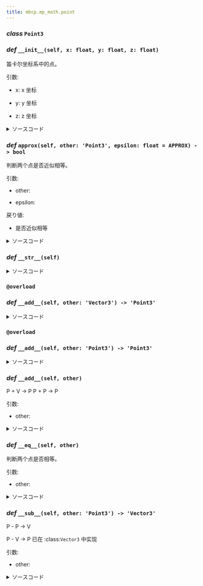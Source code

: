 ```yaml
---
title: mbcp.mp_math.point
---
```

### ***class*** `Point3`

### *def* `__init__(self, x: float, y: float, z: float)`


笛卡尔坐标系中的点。

引数:

- x: x 坐标  

- y: y 坐标  

- z: z 坐标  



<details>
<summary>ソースコード</summary>

```python
def __init__(self, x: float, y: float, z: float):
    """
        笛卡尔坐标系中的点。
        Args:
            x: x 坐标
            y: y 坐标
            z: z 坐标
        """
    self.x = x
    self.y = y
    self.z = z
```
</details>

### *def* `approx(self, other: 'Point3', epsilon: float = APPROX) -> bool`


判断两个点是否近似相等。

引数:

- other:   

- epsilon:   

戻り値:

- 是否近似相等



<details>
<summary>ソースコード</summary>

```python
def approx(self, other: 'Point3', epsilon: float=APPROX) -> bool:
    """
        判断两个点是否近似相等。
        Args:
            other:
            epsilon:

        Returns:
            是否近似相等
        """
    return all([abs(self.x - other.x) < epsilon, abs(self.y - other.y) < epsilon, abs(self.z - other.z) < epsilon])
```
</details>

### *def* `__str__(self)`


<details>
<summary>ソースコード</summary>

```python
def __str__(self):
    return f'Point3({self.x}, {self.y}, {self.z})'
```
</details>

### `@overload`
### *def* `__add__(self, other: 'Vector3') -> 'Point3'`


<details>
<summary>ソースコード</summary>

```python
@overload
def __add__(self, other: 'Vector3') -> 'Point3':
    ...
```
</details>

### `@overload`
### *def* `__add__(self, other: 'Point3') -> 'Point3'`


<details>
<summary>ソースコード</summary>

```python
@overload
def __add__(self, other: 'Point3') -> 'Point3':
    ...
```
</details>

### *def* `__add__(self, other)`


P + V -> P
P + P -> P

引数:

- other:   



<details>
<summary>ソースコード</summary>

```python
def __add__(self, other):
    """
        P + V -> P
        P + P -> P
        Args:
            other:
        Returns:
        """
    return Point3(self.x + other.x, self.y + other.y, self.z + other.z)
```
</details>

### *def* `__eq__(self, other)`


判断两个点是否相等。

引数:

- other:   



<details>
<summary>ソースコード</summary>

```python
def __eq__(self, other):
    """
        判断两个点是否相等。
        Args:
            other:
        Returns:
        """
    return approx(self.x, other.x) and approx(self.y, other.y) and approx(self.z, other.z)
```
</details>

### *def* `__sub__(self, other: 'Point3') -> 'Vector3'`


P - P -> V

P - V -> P  已在 :class:`Vector3` 中实现

引数:

- other:   



<details>
<summary>ソースコード</summary>

```python
def __sub__(self, other: 'Point3') -> 'Vector3':
    """
        P - P -> V

        P - V -> P  已在 :class:`Vector3` 中实现
        Args:
            other:
        Returns:

        """
    from .vector import Vector3
    return Vector3(self.x - other.x, self.y - other.y, self.z - other.z)
```
</details>

